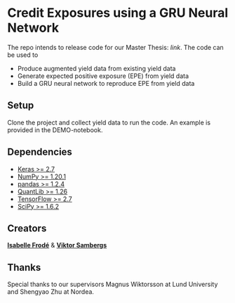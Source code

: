 # Credit Exposures using a GRU Neural Network
The repo intends to release code for our Master Thesis: *link*. The code can be used to
- Produce augmented yield data from existing yield data
- Generate expected positive exposure (EPE) from yield data
- Build a GRU neural network to reproduce EPE from yield data

## Setup
Clone the project and collect yield data to run the code. An example is provided in the DEMO-notebook.

## Dependencies
- [Keras >= 2.7](https://keras.io)
- [NumPy >= 1.20.1](https://numpy.org)
- [pandas >= 1.2.4](https://pandas.pydata.org) 
- [QuantLib >= 1.26](https://www.quantlib.org)
- [TensorFlow >= 2.7](https://www.tensorflow.org)
- [SciPy >= 1.6.2](https://scipy.org)

## Creators
[**Isabelle Frodé**](https://github.com/frodiie) & [**Viktor Sambergs**](https://github.com/Visamb)

## Thanks
Special thanks to our supervisors Magnus Wiktorsson at Lund University and Shengyao Zhu at Nordea.
